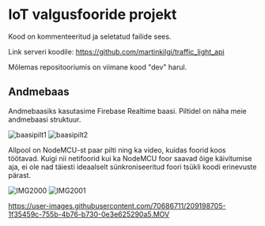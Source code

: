 # IoT valgusfooride projekt

Kood on kommenteeritud ja seletatud failide sees.

Link serveri koodile: https://github.com/martinkilgi/traffic_light_api

Mõlemas repositooriumis on viimane kood "dev" harul.

## Andmebaas

Andmebaasiks kasutasime Firebase Realtime baasi.
Piltidel on näha meie andmebaasi struktuur.

![baasipilt1](https://user-images.githubusercontent.com/70686711/209190825-e68360f6-59e5-4771-bd7c-c92521267a78.PNG)
![baasipilt2](https://user-images.githubusercontent.com/70686711/209190834-276655ac-56f9-4976-8c34-30eb3148e080.PNG)

Allpool on NodeMCU-st paar pilti ning ka video, kuidas foorid koos töötavad.
Kuigi nii netifoorid kui ka NodeMCU foor saavad õige käivitumise aja, ei ole nad täiesti ideaalselt sünkroniseeritud foori tsükli koodi erinevuste pärast.

![IMG2000](https://user-images.githubusercontent.com/70686711/209198910-50304137-c4a6-45a5-97d6-83c87e2c6f06.jpg)
![IMG2001](https://user-images.githubusercontent.com/70686711/209198923-992409d9-8f2e-4f06-a7ef-27c8c1256df7.jpg)

https://user-images.githubusercontent.com/70686711/209198705-1f35459c-755b-4b76-b730-0e3e625290a5.MOV

